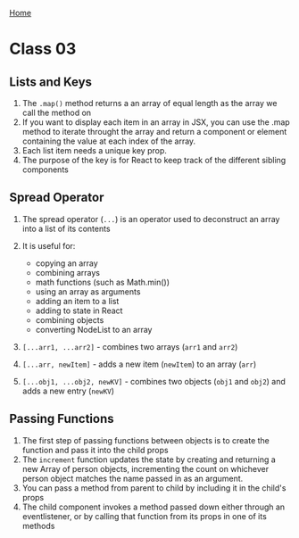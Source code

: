 [Home](../README.md)

# Class 03

## Lists and Keys

1. The `.map()` method returns a an array of equal length as the array we call the method on
2. If you want to display each item in an array in JSX, you can use the .map method to iterate throught the array and return a component or element containing the value at each index of the array.
3. Each list item needs a unique key prop.
4. The purpose of the key is for React to keep track of the different sibling components

## Spread Operator

1. The spread operator (`...`) is an operator used to deconstruct an array into a list of its contents
2. It is useful for:

    - copying an array
    - combining arrays
    - math functions (such as Math.min())
    - using an array as arguments
    - adding an item to a list
    - adding to state in React
    - combining objects
    - converting NodeList to an array

3. `[...arr1, ...arr2]` - combines two arrays (`arr1` and `arr2`)
4. `[...arr, newItem]` - adds a new item (`newItem`) to an array (`arr`)
5. `[...obj1, ...obj2, newKV]` - combines two objects (`obj1` and `obj2`) and adds a new entry (`newKV`)

## Passing Functions

1. The first step of passing functions between objects is to create the function and pass it into the child props
2. The `increment` function updates the state by creating and returning a new Array of person objects, incrementing the count on whichever person object matches the name passed in as an argument.
3. You can pass a method from parent to child by including it in the child's props
4. The child component invokes a method passed down either through an eventlistener, or by calling that function from its props in one of its methods
